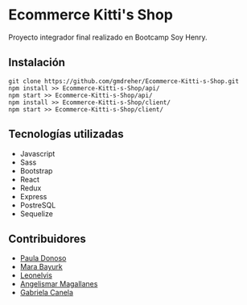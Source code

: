 # Ecommerce Kitti's Shop

Proyecto integrador final realizado en Bootcamp Soy Henry.


## Instalación

```
git clone https://github.com/gmdreher/Ecommerce-Kitti-s-Shop.git
npm install >> Ecommerce-Kitti-s-Shop/api/
npm start >> Ecommerce-Kitti-s-Shop/api/
npm install >> Ecommerce-Kitti-s-Shop/client/
npm start >> Ecommerce-Kitti-s-Shop/client/
```

## Tecnologías utilizadas 

 + Javascript
 + Sass
 + Bootstrap
 + React
 + Redux
 + Express
 + PostreSQL
 + Sequelize



## Contribuidores 

+ <a href="https://github.com/pau28db">Paula Donoso</a>
+ <a href="https://github.com/MaraBayurk">Mara Bayurk</a>
+ <a href="https://github.com/leonelvis">Leonelvis</a>
+ <a href="https://github.com/angelis732">Angelismar Magallanes</a>
+ <a href="https://github.com/gmdreher">Gabriela Canela</a>


